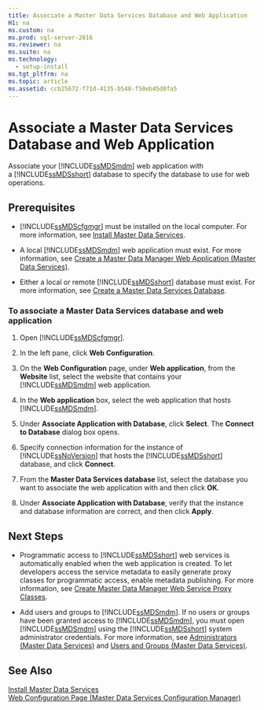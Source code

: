 ```yaml
---
title: Associate a Master Data Services Database and Web Application
H1: na
ms.custom: na
ms.prod: sql-server-2016
ms.reviewer: na
ms.suite: na
ms.technology: 
  - setup-install
ms.tgt_pltfrm: na
ms.topic: article
ms.assetid: ccb25672-f71d-4135-b548-f50eb45d8fa5
---
```

# Associate a Master Data Services Database and Web Application
  Associate your [!INCLUDE[ssMDSmdm](../../Token/Other/ssMDSmdm_md.md)] web application with a [!INCLUDE[ssMDSshort](../../Token/Other/ssMDSshort_md.md)] database to specify the database to use for web operations.  
  
## Prerequisites  
  
-   [!INCLUDE[ssMDScfgmgr](../../Token/Other/ssMDScfgmgr_md.md)] must be installed on the local computer. For more information, see [Install Master Data Services](../../Topics/TopicNameNotContainA/Install-Master-Data-Services.md).  
  
-   A local [!INCLUDE[ssMDSmdm](../../Token/Other/ssMDSmdm_md.md)] web application must exist. For more information, see [Create a Master Data Manager Web Application &#40;Master Data Services&#41;](../../Topics/TopicNameContainA/Create-a-Master-Data-Manager-Web-Application--Master-Data-Services-.md).  
  
-   Either a local or remote [!INCLUDE[ssMDSshort](../../Token/Other/ssMDSshort_md.md)] database must exist. For more information, see [Create a Master Data Services Database](../../Topics/TopicNameContainA/Create-a-Master-Data-Services-Database.md).  
  
### To associate a Master Data Services database and web application  
  
1.  Open [!INCLUDE[ssMDScfgmgr](../../Token/Other/ssMDScfgmgr_md.md)].  
  
2.  In the left pane, click **Web Configuration**.  
  
3.  On the **Web Configuration** page, under **Web application**, from the **Website** list, select the website that contains your [!INCLUDE[ssMDSmdm](../../Token/Other/ssMDSmdm_md.md)] web application.  
  
4.  In the **Web application** box, select the web application that hosts [!INCLUDE[ssMDSmdm](../../Token/Other/ssMDSmdm_md.md)].  
  
5.  Under **Associate Application with Database**, click **Select**. The **Connect to Database** dialog box opens.  
  
6.  Specify connection information for the instance of [!INCLUDE[ssNoVersion](../../Token/Other/ssNoVersion_md.md)] that hosts the [!INCLUDE[ssMDSshort](../../Token/Other/ssMDSshort_md.md)] database, and click **Connect**.  
  
7.  From the **Master Data Services database** list, select the database you want to associate the web application with and then click **OK**.  
  
8.  Under **Associate Application with Database**, verify that the instance and database information are correct, and then click **Apply**.  
  
## Next Steps  
  
-   Programmatic access to [!INCLUDE[ssMDSshort](../../Token/Other/ssMDSshort_md.md)] web services is automatically enabled when the web application is created. To let developers access the service metadata to easily generate proxy classes for programmatic access, enable metadata publishing. For more information, see [Create Master Data Manager Web Service Proxy Classes](../Topic/Create%20Master%20Data%20Manager%20Web%20Service%20Proxy%20Classes.md).  
  
-   Add users and groups to [!INCLUDE[ssMDSmdm](../../Token/Other/ssMDSmdm_md.md)]. If no users or groups have been granted access to [!INCLUDE[ssMDSmdm](../../Token/Other/ssMDSmdm_md.md)], you must open [!INCLUDE[ssMDSmdm](../../Token/Other/ssMDSmdm_md.md)] using the [!INCLUDE[ssMDSshort](../../Token/Other/ssMDSshort_md.md)] system administrator credentials. For more information, see [Administrators &#40;Master Data Services&#41;](../../Topics/TopicNameNotContainA/Administrators--Master-Data-Services-.md) and [Users and Groups &#40;Master Data Services&#41;](../../Topics/TopicNameNotContainA/Users-and-Groups--Master-Data-Services-.md).  
  
## See Also  
 [Install Master Data Services](../../Topics/TopicNameNotContainA/Install-Master-Data-Services.md)   
 [Web Configuration Page &#40;Master Data Services Configuration Manager&#41;](../../Topics/TopicNameNotContainA/Web-Configuration-Page--Master-Data-Services-Configuration-Manager-.md)  
  
  
